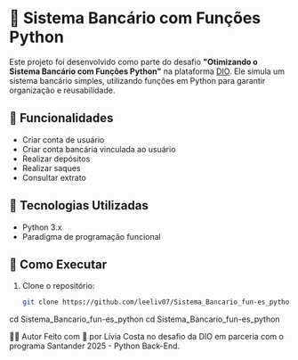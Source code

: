 # 🏦 Sistema Bancário com Funções Python

Este projeto foi desenvolvido como parte do desafio **"Otimizando o Sistema Bancário com Funções Python"** na plataforma [DIO](https://web.dio.me). Ele simula um sistema bancário simples, utilizando funções em Python para garantir organização e reusabilidade.

## 🔧 Funcionalidades

- Criar conta de usuário
- Criar conta bancária vinculada ao usuário
- Realizar depósitos
- Realizar saques
- Consultar extrato

## 📌 Tecnologias Utilizadas

- Python 3.x
- Paradigma de programação funcional

## 🚀 Como Executar

1. Clone o repositório:
   ```bash
   git clone https://github.com/leeliv07/Sistema_Bancario_fun-es_python.git
cd Sistema_Bancario_fun-es_python
cd Sistema_Bancario_fun-es_python

👩‍💻 Autor
Feito com 💙 por Lívia Costa no desafio da DIO em parceria com o programa Santander 2025 - Python Back-End.

